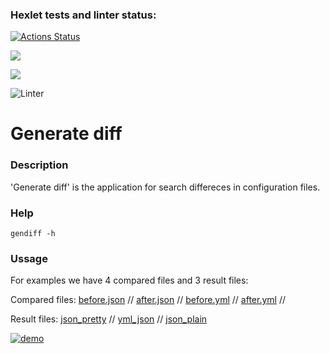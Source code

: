 ### Hexlet tests and linter status:
[![Actions Status](https://github.com/hfdbkmIfrbhpzyjd/php-project-lvl2/workflows/hexlet-check/badge.svg)](https://github.com/hfdbkmIfrbhpzyjd/php-project-lvl2/actions)

<a href="https://codeclimate.com/github/hfdbkmIfrbhpzyjd/php-project-lvl2/maintainability"><img src="https://api.codeclimate.com/v1/badges/d1295c02cd747ea61ef0/maintainability" /></a>

<a href="https://codeclimate.com/github/hfdbkmIfrbhpzyjd/php-project-lvl2/test_coverage"><img src="https://api.codeclimate.com/v1/badges/d1295c02cd747ea61ef0/test_coverage" /></a>

![Linter](https://github.com/hfdbkmIfrbhpzyjd/php-project-lvl2/actions/workflows/Linter.yml/badge.svg)

# Generate diff

### Description
'Generate diff' is the application for search differeces in configuration files.

### Help
```
gendiff -h
```
### Ussage

For examples we have 4 сompared files and 3 result files:

Compared files: [before.json](https://github.com/Gumarov1991/php-project-lvl2/blob/master/tests/fixtures/before.json) //
[after.json](https://github.com/Gumarov1991/php-project-lvl2/blob/master/tests/fixtures/after.json) //
[before.yml](https://github.com/Gumarov1991/php-project-lvl2/blob/master/tests/fixtures/before.yml) //
[after.yml](https://github.com/Gumarov1991/php-project-lvl2/blob/master/tests/fixtures/after.yml) //

Result files: [json_pretty](https://github.com/Gumarov1991/php-project-lvl2/blob/master/tests/fixtures/results/json_pretty) //
[yml_json](https://github.com/Gumarov1991/php-project-lvl2/blob/master/tests/fixtures/results/yml_json) //
[json_plain](https://github.com/Gumarov1991/php-project-lvl2/blob/master/tests/fixtures/results/json_plain)

[![demo](https://asciinema.org/a/s8DShmIg3EuBU8zjuNvjKMbGN.svg)](https://asciinema.org/a/s8DShmIg3EuBU8zjuNvjKMbGN?autoplay=1)
